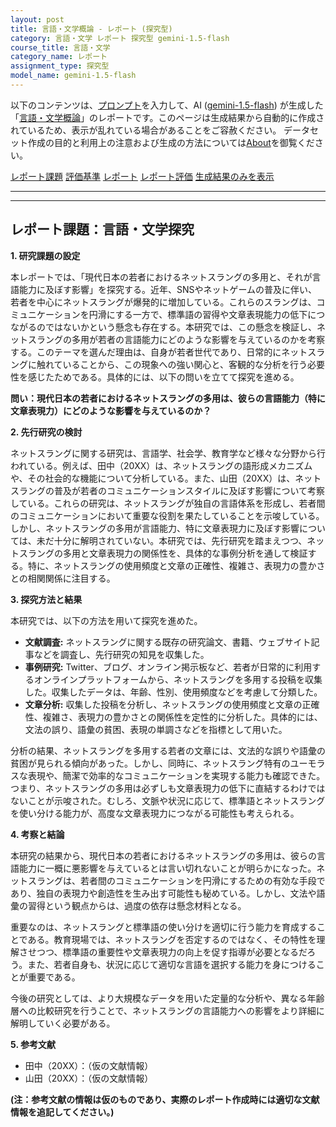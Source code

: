 ```yaml
---
layout: post
title: 言語・文学概論 - レポート (探究型)
category: 言語・文学 レポート 探究型 gemini-1.5-flash
course_title: 言語・文学
category_name: レポート
assignment_type: 探究型
model_name: gemini-1.5-flash
---
```


以下のコンテンツは、[プロンプト](http://127.0.0.1:8000/generated/言語・文学/gemini-1.5-flash/prompt_レポート-探究型.md)を入力して、AI ([gemini-1.5-flash](contents/gemini-1.5-flash)) が生成した「[言語・文学概論](/contents/言語・文学/)」のレポートです。このページは生成結果から自動的に作成されているため、表示が乱れている場合があることをご容赦ください。
データセット作成の目的と利用上の注意および生成の方法については[About](/About)を御覧ください。

[レポート課題](../レポート課題-探究型)
[評価基準](../評価基準-探究型)
[レポート](../レポート-探究型)
[レポート評価](../レポート評価-探究型)
[生成結果のみを表示](http://127.0.0.1:8000/generated/言語・文学/gemini-1.5-flash/レポート-探究型.md)
  

***
***
  
## レポート課題：言語・文学探究

**1. 研究課題の設定**

本レポートでは、「現代日本の若者におけるネットスラングの多用と、それが言語能力に及ぼす影響」を探究する。近年、SNSやネットゲームの普及に伴い、若者を中心にネットスラングが爆発的に増加している。これらのスラングは、コミュニケーションを円滑にする一方で、標準語の習得や文章表現能力の低下につながるのではないかという懸念も存在する。本研究では、この懸念を検証し、ネットスラングの多用が若者の言語能力にどのような影響を与えているのかを考察する。このテーマを選んだ理由は、自身が若者世代であり、日常的にネットスラングに触れていることから、この現象への強い関心と、客観的な分析を行う必要性を感じたためである。具体的には、以下の問いを立てて探究を進める。

**問い：現代日本の若者におけるネットスラングの多用は、彼らの言語能力（特に文章表現力）にどのような影響を与えているのか？**


**2. 先行研究の検討**

ネットスラングに関する研究は、言語学、社会学、教育学など様々な分野から行われている。例えば、田中（20XX）は、ネットスラングの語形成メカニズムや、その社会的な機能について分析している。また、山田（20XX）は、ネットスラングの普及が若者のコミュニケーションスタイルに及ぼす影響について考察している。これらの研究は、ネットスラングが独自の言語体系を形成し、若者間のコミュニケーションにおいて重要な役割を果たしていることを示唆している。しかし、ネットスラングの多用が言語能力、特に文章表現力に及ぼす影響については、未だ十分に解明されていない。本研究では、先行研究を踏まえつつ、ネットスラングの多用と文章表現力の関係性を、具体的な事例分析を通して検証する。特に、ネットスラングの使用頻度と文章の正確性、複雑さ、表現力の豊かさとの相関関係に注目する。


**3. 探究方法と結果**

本研究では、以下の方法を用いて探究を進めた。

* **文献調査:** ネットスラングに関する既存の研究論文、書籍、ウェブサイト記事などを調査し、先行研究の知見を収集した。
* **事例研究:**  Twitter、ブログ、オンライン掲示板など、若者が日常的に利用するオンラインプラットフォームから、ネットスラングを多用する投稿を収集した。収集したデータは、年齢、性別、使用頻度などを考慮して分類した。
* **文章分析:** 収集した投稿を分析し、ネットスラングの使用頻度と文章の正確性、複雑さ、表現力の豊かさとの関係性を定性的に分析した。具体的には、文法の誤り、語彙の貧困、表現の単調さなどを指標として用いた。

分析の結果、ネットスラングを多用する若者の文章には、文法的な誤りや語彙の貧困が見られる傾向があった。しかし、同時に、ネットスラング特有のユーモラスな表現や、簡潔で効率的なコミュニケーションを実現する能力も確認できた。つまり、ネットスラングの多用は必ずしも文章表現力の低下に直結するわけではないことが示唆された。むしろ、文脈や状況に応じて、標準語とネットスラングを使い分ける能力が、高度な文章表現力につながる可能性も考えられる。


**4. 考察と結論**

本研究の結果から、現代日本の若者におけるネットスラングの多用は、彼らの言語能力に一概に悪影響を与えているとは言い切れないことが明らかになった。ネットスラングは、若者間のコミュニケーションを円滑にするための有効な手段であり、独自の表現力や創造性を生み出す可能性も秘めている。しかし、文法や語彙の習得という観点からは、過度の依存は懸念材料となる。

重要なのは、ネットスラングと標準語の使い分けを適切に行う能力を育成することである。教育現場では、ネットスラングを否定するのではなく、その特性を理解させつつ、標準語の重要性や文章表現力の向上を促す指導が必要となるだろう。また、若者自身も、状況に応じて適切な言語を選択する能力を身につけることが重要である。

今後の研究としては、より大規模なデータを用いた定量的な分析や、異なる年齢層への比較研究を行うことで、ネットスラングの言語能力への影響をより詳細に解明していく必要がある。


**5. 参考文献**

* 田中（20XX）：（仮の文献情報）
* 山田（20XX）：（仮の文献情報）


**(注：参考文献の情報は仮のものであり、実際のレポート作成時には適切な文献情報を追記してください。)**
